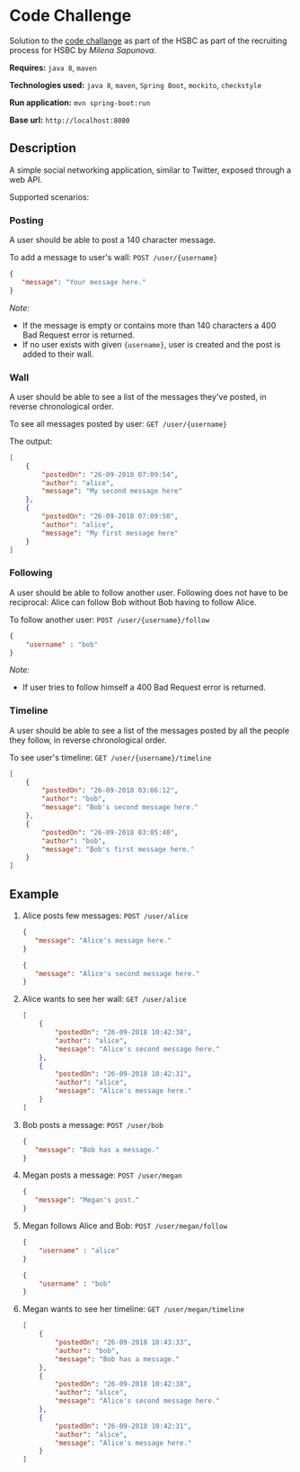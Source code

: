 



# Code Challenge

Solution to the [code challange](https://github.com/HStoneAge/code-challenge/blob/master/README-DEVELOPERS.md) as part of the HSBC as part of the recruiting process for HSBC by  *Milena Sapunova*.

**Requires:** `java 8`, `maven`  

**Technologies used:** `java 8`, `maven`, `Spring Boot`, `mockito`, `checkstyle`

**Run application:** `mvn spring-boot:run`

**Base url:**  `http://localhost:8080`

## Description
A simple social networking application, similar to Twitter, exposed through a web API.

Supported scenarios:

### Posting
A user should be able to post a 140 character message.

To add a message to user's wall: `POST /user/{username}`

```json
{
   "message": "Your message here."
}
```

*Note:*
* If the message is empty or contains more than 140 characters a 400 Bad Request error is returned.
* If no user exists with given `{username}`, user is created and the post is added to their wall.

### Wall
A user should be able to see a list of the messages they've posted, in reverse chronological order.

To see all messages posted by user: `GET /user/{username}`

The output:

```json
[
    {
        "postedOn": "26-09-2018 07:09:54",
        "author": "alice",
        "message": "My second message here"
    },
    {
        "postedOn": "26-09-2018 07:09:50",
        "author": "alice",
        "message": "My first message here"
    }
]
```

### Following
A user should be able to follow another user. Following does not have to be reciprocal: Alice can follow Bob without Bob having to follow Alice.

To follow another user: `POST /user/{username}/follow`

```json
{
    "username" : "bob"
}
```

*Note:*
* If user tries to follow himself a 400 Bad Request error is returned.

### Timeline
A user should be able to see a list of the messages posted by all the people they follow, in reverse chronological order.

To see user's timeline: `GET /user/{username}/timeline`

```json
[
    {
        "postedOn": "26-09-2018 03:06:12",
        "author": "bob",
        "message": "Bob's second message here."
    },
    {
        "postedOn": "26-09-2018 03:05:40",
        "author": "bob",
        "message": "Bob's first message here."
    }
]
```

## Example
1. Alice posts few messages: `POST /user/alice`
    ```json
    {
       "message": "Alice's message here."
    }
    ```
    ```json
    {
       "message": "Alice's second message here."
    }
    ```
2. Alice wants to see her wall: `GET /user/alice`
    ```json
    [
        {
            "postedOn": "26-09-2018 10:42:38",
            "author": "alice",
            "message": "Alice's second message here."
        },
        {
            "postedOn": "26-09-2018 10:42:31",
            "author": "alice",
            "message": "Alice's message here."
        }
    ]
    ```
3. Bob posts a message: `POST /user/bob`
    ```json
    {
       "message": "Bob has a message."
    }
    ```
4. Megan posts a message: `POST /user/megan`
    ```json
    {
       "message": "Megan's post."
    }
    ```
5. Megan follows Alice and Bob: `POST /user/megan/follow`
    ```json
    {
        "username" : "alice"
    }
    ```
    ```json
    {
        "username" : "bob"
    }
    ```
    
6. Megan wants to see her timeline: `GET /user/megan/timeline`
    ```json
    [
        {
            "postedOn": "26-09-2018 10:43:33",
            "author": "bob",
            "message": "Bob has a message."
        },
        {
            "postedOn": "26-09-2018 10:42:38",
            "author": "alice",
            "message": "Alice's second message here."
        },
        {
            "postedOn": "26-09-2018 10:42:31",
            "author": "alice",
            "message": "Alice's message here."
        }
    ]
    ```